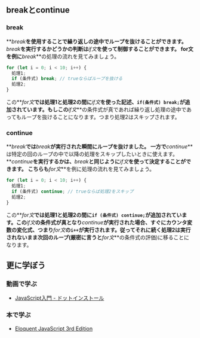 ## breakとcontinue

### break

**_break_**を使用することで繰り返しの途中でループを抜けることができます。**_break_**を実行するかどうかの判断は**_if文_**を使って制御することができます。
for文を例に**_break_**の処理の流れを見てみましょう。

```js
for (let i = 0; i < 10; i++) {
  処理1;
  if (条件式) break; // trueならばループを抜ける
  処理2;
}
```
この**_for文_**では処理1と処理2の間に**_if文_**を使った記述、`if(条件式) break;`が追加されています。もしこの**_if文_**の条件式が真であれば繰り返し処理の途中であってもループを抜けることになります。つまり処理2はスキップされます。


<!--- サンプルコード ---->

### continue

**_break_**では**_break_**が実行された瞬間にループを抜けました。
一方で**_continue_**は特定の回のループの中で以降の処理をスキップしたいときに使えます。
**_continue_**を実行するかは、**_break_**と同じように**_if文_**を使って決定することができます。
こちらも**_for文_**を例に処理の流れを見てみましょう。

```js
for (let i = 0; i < 10; i++) {
  処理1;
  if (条件式) continue; // trueならば処理2をスキップ
  処理2;
}
```

この**_for文_**では処理1と処理2の間に`if (条件式) continue;`が追加されています。この**_if文_**の条件式が真となり**_continue_**が実行された場合、すぐにカウンタ変数の変化式、つまり**_for文_**の`i++`が実行されます。従ってそれに続く処理2は実行されないまま次回のループ(厳密に言うと**_for文_**の条件式の評価)に移ることになります。


## 更に学ぼう

### 動画で学ぶ

- [JavaScript入門 - ドットインストール](https://dotinstall.com/lessons/basic_javascript_v2)

### 本で学ぶ

- [Eloquent JavaScript 3rd Edition](http://eloquentjavascript.net/)

